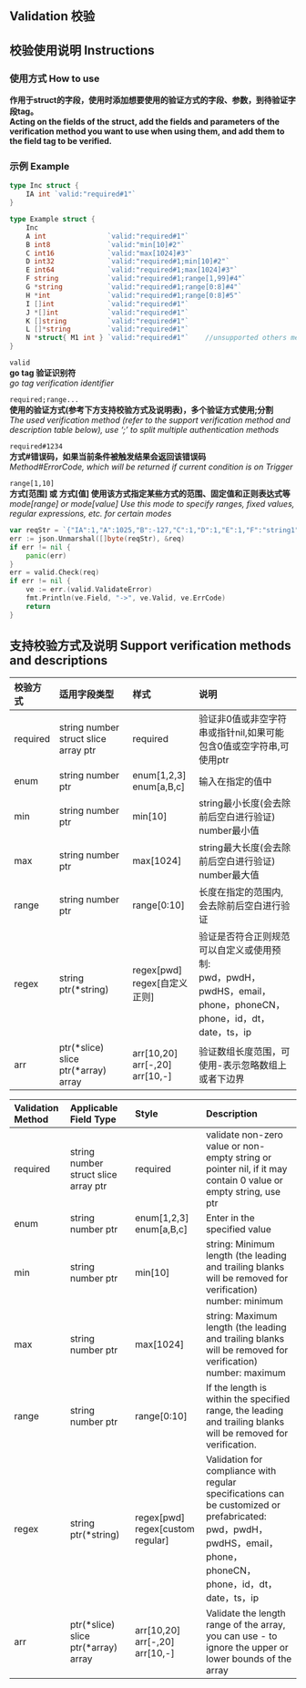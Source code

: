 Validation 校验
----
## 校验使用说明  Instructions
### 使用方式  How to use
**作用于struct的字段，使用时添加想要使用的验证方式的字段、参数，到待验证字段tag。**  
**Acting on the fields of the struct, add the fields and parameters of the verification method you want to use when using them, and add them to the field tag to be verified.**  
### 示例  Example
```go
type Inc struct {
    IA int `valid:"required#1"`
}

type Example struct {
    Inc
    A int               `valid:"required#1"`
    B int8              `valid:"min[10]#2"`
    C int16             `valid:"max[1024]#3"`
    D int32             `valid:"required#1;min[10]#2"`
    E int64             `valid:"required#1;max[1024]#3"`
    F string            `valid:"required#1;range[1,99]#4"`
    G *string           `valid:"required#1;range[0:8]#4"`
    H *int              `valid:"required#1;range[0:8]#5"`
    I []int             `valid:"required#1"`    
    J *[]int            `valid:"required#1"`    
    K []string          `valid:"required#1"`    
    L []*string         `valid:"required#1"`    
    N *struct{ M1 int } `valid:"required#1"`    //unsupported others method
}
```
`valid`  
**go tag 验证识别符**  
*go tag verification identifier*  

`required;range...`  
**使用的验证方式(参考下方支持校验方式及说明表)，多个验证方式使用;分割**  
*The used verification method (refer to the support verification method and description table below), use ‘;’ to split multiple authentication methods*  

`required#1234`  
**方式#错误码，如果当前条件被触发结果会返回该错误码**  
*Method#ErrorCode, which will be returned if current condition is on Trigger*  

`range[1,10]`  
**方式[范围] 或 方式[值] 使用该方式指定某些方式的范围、固定值和正则表达式等**
*mode[range] or mode[value] Use this mode to specify ranges, fixed values, regular expressions, etc. for certain modes*
```go
var reqStr = `{"IA":1,"A":1025,"B":-127,"C":1,"D":1,"E":1,"F":"string1","G":"string2","H":1,"I":[],"J":[],"K":[],"L":[],"M":{"M1":1},"N":{}}`
err := json.Unmarshal([]byte(reqStr), &req)
if err != nil {
	panic(err)
}
err = valid.Check(req)
if err != nil {
	ve := err.(valid.ValidateError)
	fmt.Println(ve.Field, "->", ve.Valid, ve.ErrCode)
	return
}
```
## 支持校验方式及说明 Support verification methods and descriptions

| 校验方式     | 适用字段类型                               | 样式                                     | 说明                                                                                  |
|:---------|:-------------------------------------|:---------------------------------------|:------------------------------------------------------------------------------------|
| required | string number struct slice array ptr | required                               | 验证非0值或非空字符串或指针nil,如果可能包含0值或空字符串,可使用ptr                                              |                 
| enum     | string number ptr                    | enum[1,2,3]<br/>enum[a,B,c]            | 输入在指定的值中                                                                            |           
| min      | string number ptr                    | min[10]                                | string最小长度(会去除前后空白进行验证)<br/>number最小值                                               |             
| max      | string number ptr                    | max[1024]                              | string最大长度(会去除前后空白进行验证)<br/>number最大值                                               |                 
| range    | string number ptr                    | range[0:10]                            | 长度在指定的范围内,会去除前后空白进行验证                                                               |
| regex    | string ptr(*string)                  | regex[pwd]<br/>regex[自定义正则]            | 验证是否符合正则规范可以自定义或使用预制:<br/>pwd，pwdH，pwdHS，email，phone，phoneCN，phone，id，dt，date，ts，ip |## 支持校验方式及说明
| arr      | ptr(*slice) slice ptr(*array) array  | arr[10,20]<br/>arr[-,20]<br/>arr[10,-] | 验证数组长度范围，可使用-表示忽略数组上或者下边界                                                           |

| Validation Method | Applicable Field Type                | Style                                  | Description                                                                                                                                             |
|:------------------|:-------------------------------------|:---------------------------------------|:--------------------------------------------------------------------------------------------------------------------------------------------------------|
| required          | string number struct slice array ptr | required                               | validate non-zero value or non-empty string or pointer nil, if it may contain 0 value or empty string, use ptr                                          |                 
| enum              | string number ptr                    | enum[1,2,3]<br/>enum[a,B,c]            | Enter in the specified value                                                                                                                            |           
| min               | string number ptr                    | min[10]                                | string: Minimum length (the leading and trailing blanks will be removed for verification)<br/>number: minimum                                           |             
| max               | string number ptr                    | max[1024]                              | string: Maximum length (the leading and trailing blanks will be removed for verification)<br/>number: maximum                                           |                 
| range             | string number ptr                    | range[0:10]                            | If the length is within the specified range, the leading and trailing blanks will be removed for verification.                                          |
| regex             | string ptr(*string)                  | regex[pwd]<br/>regex[custom regular]   | Validation for compliance with regular specifications can be customized or prefabricated:<br/>pwd，pwdH，pwdHS，email，phone，phoneCN，phone，id，dt，date，ts，ip |
| arr               | ptr(*slice) slice ptr(*array) array  | arr[10,20]<br/>arr[-,20]<br/>arr[10,-] | Validate the length range of the array, you can use - to ignore the upper or lower bounds of the array                                                  |
